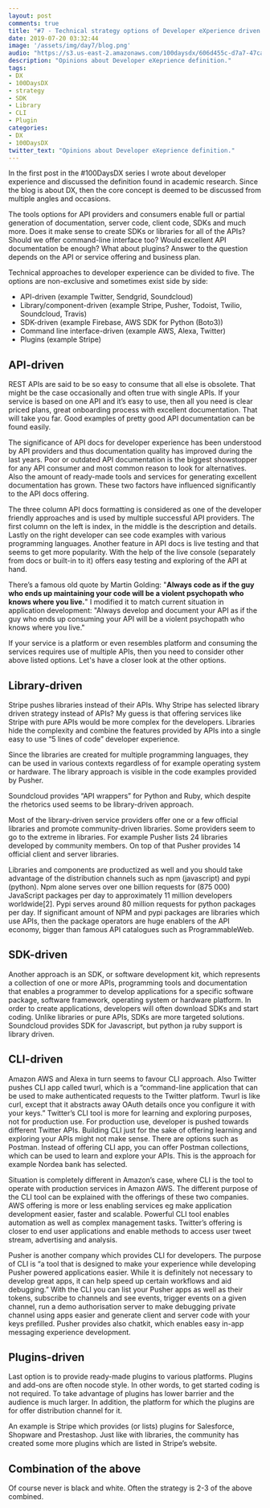 ```yaml
---
layout: post
comments: true
title: "#7 - Technical strategy options of Developer eXperience driven growth"
date: 2019-07-20 03:32:44
image: '/assets/img/day7/blog.png'
audio: "https://s3.us-east-2.amazonaws.com/100daysdx/606d455c-d7a7-47ca-860a-529d66948f6e.mp3"
description: "Opinions about Developer eXeprience definition."
tags:
- DX 
- 100DaysDX
- strategy 
- SDK
- Library
- CLI
- Plugin
categories:
- DX
- 100DaysDX
twitter_text: "Opinions about Developer eXeprience definition."
---
```


In the first post in the #100DaysDX series I wrote about developer experience and discussed the definition found in academic research. Since the blog is about DX, then the core concept is deemed to be discussed from multiple angles and occasions.

The tools options for API providers and consumers enable full or partial generation of documentation, server code, client code, SDKs and much more. Does it make sense to create SDKs or libraries for all of the APIs? Should we offer command-line interface too? Would excellent API documentation be enough? What about plugins? Answer to the question depends on the API or service offering and business plan.

Technical approaches to developer experience can be divided to five. The options are non-exclusive and sometimes exist side by side:

- API-driven (example Twitter, Sendgrid, Soundcloud)
- Library/component-driven (example Stripe, Pusher, Todoist, Twilio, Soundcloud, Travis)
- SDK-driven (example Firebase, AWS SDK for Python (Boto3))
- Command line interface-driven (example AWS, Alexa, Twitter)
- Plugins (example Stripe)

## API-driven

REST APIs are said to be so easy to consume that all else is obsolete. That might be the case occasionally and often true with single APIs. If your service is based on one API and it’s easy to use, then all you need is clear priced plans, great onboarding process with excellent documentation. That will take you far. Good examples of pretty good API documentation can be found easily.

The significance of API docs for developer experience has been understood by API providers and thus documentation quality has improved during the last years. Poor or outdated API documentation is the biggest showstopper for any API consumer and most common reason to look for alternatives. Also the amount of ready-made tools and services for generating excellent documentation has grown. These two factors have influenced significantly to the API docs offering.

The three column API docs formatting is considered as one of the developer friendly approaches and is used by multiple successful API providers. The first column on the left is index, in the middle is the description and details. Lastly on the right developer can see code examples with various programming languages. Another feature in API docs is live testing and that seems to get more popularity. With the help of the live console (separately from docs or built-in to it) offers easy testing and exploring of the API at hand.

There’s a famous old quote by Martin Golding: "**Always code as if the guy who ends up maintaining your code will be a violent psychopath who knows where you live.**" I modified it to match current situation in application development: "Always develop and document your API as if the guy who ends up consuming your API will be a violent psychopath who knows where you live."

If your service is a platform or even resembles platform and consuming the services requires use of multiple APIs, then you need to consider other above listed options. Let's have a closer look at the other options.

## Library-driven

Stripe pushes libraries instead of their APIs. Why Stripe has selected library driven strategy instead of APIs? My guess is that offering services like Stripe with pure APIs would be more complex for the developers. Libraries hide the complexity and combine the features provided by APIs into a single easy to use “5 lines of code” developer experience.

Since the libraries are created for multiple programming languages, they can be used in various contexts regardless of for example operating system or hardware. The library approach is visible in the code examples provided by Pusher.

Soundcloud provides “API wrappers” for Python and Ruby, which despite the rhetorics used seems to be library-driven approach.

Most of the library-driven service providers offer one or a few official libraries and promote community-driven libraries. Some providers seem to go to the extreme in libraries. For example Pusher lists 24  libraries developed by community members. On top of that Pusher provides 14 official client and server libraries.

Libraries and components are productized as well and you should take advantage of the distribution channels such as npm (javascript) and pypi (python). Npm alone serves over one billion requests for (875 000) JavaScript packages per day to approximately 11 million developers worldwide[2]. Pypi serves around 80 million requests for python packages per day. If significant amount of NPM and pypi packages are libraries which use APIs, then the package operators are huge enablers of the API economy, bigger than famous API catalogues such as ProgrammableWeb.

## SDK-driven

Another approach is an SDK, or software development kit, which represents a collection of one or more APIs, programming tools and documentation that enables a programmer to develop applications for a specific software package, software framework, operating system or hardware platform. In order to create applications, developers will often download SDKs and start coding. Unlike libraries or pure APIs, SDKs are more targeted solutions. Soundcloud provides SDK for Javascript, but python ja ruby support is library driven.

## CLI-driven

Amazon AWS and Alexa in turn seems to favour CLI approach. Also Twitter pushes CLI app called twurl, which is a “command-line application that can be used to make authenticated requests to the Twitter platform. Twurl is like curl, except that it abstracts away OAuth details once you configure it with your keys.” Twitter’s CLI tool is more for learning and exploring purposes, not for production use. For production use, developer is pushed towards different Twitter APIs. Building CLI just for the sake of offering learning and exploring your APIs might not make sense. There are options such as Postman. Instead of offering CLI app, you can offer Postman collections, which can be used to learn and explore your APIs. This is the approach for example Nordea bank has selected. 

Situation is completely different in Amazon’s case, where CLI is the tool to operate with production services in Amazon AWS. The different purpose of the CLI tool can be explained with the offerings of these two companies. AWS offering is more or less enabling services eg make application development easier, faster and scalable. Powerful CLI tool enables automation as well as complex management tasks.  Twitter’s offering is closer to end user applications and enable methods to access user tweet stream, advertising and analysis.

Pusher is another company which provides CLI for developers. The purpose of CLI is “a tool that is designed to make your experience while developing Pusher powered applications easier. While it is definitely not necessary to develop great apps, it can help speed up certain workflows and aid debugging.” With the CLI you can list your Pusher apps as well as their tokens, subscribe to channels and see events, trigger events on a given channel, run a demo authorisation server to make debugging private channel using apps easier and generate client and server code with your keys prefilled. Pusher provides also chatkit, which enables easy in-app messaging experience development. 

## Plugins-driven

Last option is to provide ready-made plugins to various platforms. Plugins and add-ons are often nocode style. In other words, to get started coding is not required. To take advantage of plugins has lower barrier and the audience is much larger. In addition, the platform for which the plugins are for offer distribution channel for it.

An example is Stripe which provides (or lists) plugins for Salesforce, Shopware and Prestashop. Just like with libraries, the community has created some more plugins which are listed in Stripe’s website. 

## Combination of the above

Of course never is black and white. Often the strategy is 2-3 of the above combined.

